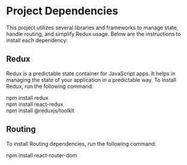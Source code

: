 # Project Dependencies

This project utilizes several libraries and frameworks to manage state, handle routing, and simplify Redux usage. Below are the instructions to install each dependency:

## Redux

Redux is a predictable state container for JavaScript apps. It helps in managing the state of your application in a predictable way. To install Redux, run the following command:

npm install redux <br>
npm install react-redux <br>
npm install @reduxjs/toolkit

## Routing

To install Routing dependencies, run the following command:

npm install react-router-dom




